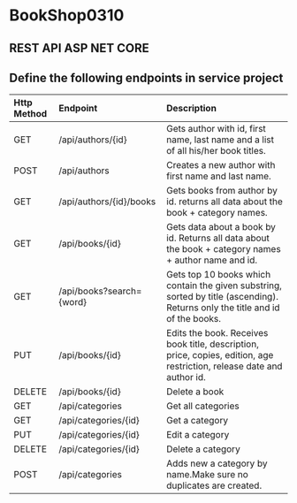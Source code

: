 # BookShop0310
## REST API ASP NET CORE

## Define the following endpoints in service project
| Http Method | Endpoint | Description |
| :---        |    :----   |          :--- |
| GET     | /api/authors/{id}| Gets author with id, first name, last name and a list of all his/her book titles.  |
| POST     | /api/authors| Creates a new author with first name and last name.  |
| GET     | /api/authors/{id}/books| Gets books from author by id. returns all data about the book + category names.  |
| GET     | /api/books/{id}| Gets data about a book by id. Returns all data about the book + category names + author name and id.  |
| GET     | /api/books?search={word}| Gets top 10 books which contain the given substring, sorted by title (ascending). Returns only the title and id of the books.  |
| PUT     | /api/books/{id}| Edits the book. Receives book title, description, price, copies, edition, age restriction, release date and author id.  |
| DELETE     | /api/books/{id}| Delete a book  |
| GET     | /api/categories | Get all categories  |
| GET     | /api/categories/{id}| Get a category  |
| PUT     | /api/categories/{id}| Edit a category  |
| DELETE     | /api/categories/{id}| Delete a category  |
| POST     | /api/categories | Adds new a category by name.Make sure no duplicates are created. |


